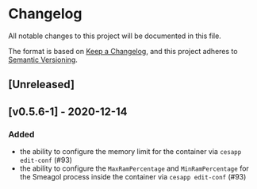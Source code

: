 # Changelog

All notable changes to this project will be documented in this file.

The format is based on [Keep a Changelog](https://keepachangelog.com/en/1.0.0/),
and this project adheres to [Semantic Versioning](https://semver.org/spec/v2.0.0.html).

## [Unreleased]

## [v0.5.6-1] - 2020-12-14

### Added
* the ability to configure the memory limit for the container via `cesapp edit-conf` (#93)
* the ability to configure the `MaxRamPercentage` and `MinRamPercentage` for the Smeagol process inside the container via `cesapp edit-conf`  (#93)